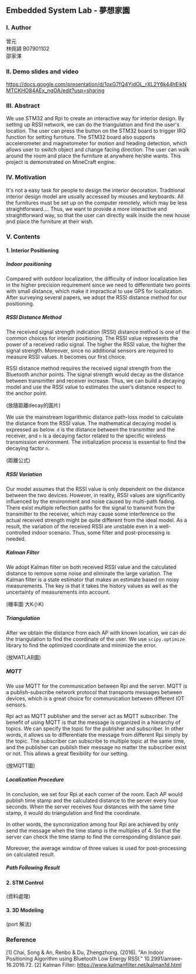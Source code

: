 ## Embedded System Lab - 夢想家園

### I. Author
曾元 <br>
林佩潁 B07901102 <br>
邵家澤 <br>

### II. Demo slides and video
https://docs.google.com/presentation/d/1oxG7fQ4YjdOL_rXL2Y6k44hEikNMTCKHO84AEx_ngOA/edit?usp=sharing

### III. Abstract
We use STM32 and Rpi to create an interactive way for interior design. By setting up RSSI network, we 
can do the triangulation and find the user's location. The user can press the button on the STM32 board 
to trigger IRQ function for setting furniture. The STM32 board also supports accelerometer and magnetometer 
for motion and heading detection, which allows user to switch object and change facing direction. The user 
can walk around the room and place the furniture at anywhere he/she wants. This project is demonstrated on 
MineCraft engine.

### IV. Motivation
It's not a easy task for people to design the interior decoration. Traditional interior design model are 
usually accessed by mouses and keyboards. All the furnitures must be set up on the computer remotely, which 
may be less straightforward.... Thus, we want to provide a more interactive and straightforward way, so that 
the user can directly walk inside the new house and place the furniture at their wish. 

### V. Contents

#### 1. Interior Positioning 

##### Indoor positioning
Compared with outdoor localization, the difficulty of indoor localization lies in the higher precision 
requirement since we need to differentiate two points with small distance, which make it impractical to use 
GPS for localization. After surveying several papers, we adopt the RSSI distance method for our positioning.

##### RSSI Distance Method
The received signal strength indication (RSSI) distance method is one of the common choices for interior 
positioning. The RSSI value represents the power of a received radio signal. The higher the RSSI value, 
the higher the signal strength. Moreover, since no additional sensors are required to measure RSSI values. 
It becomes our first choice.

RSSI distance method requires the received signal strength from the Bluetooth anchor points. The signal 
strength would decay as the distance between transmitter and receiver increase. Thus, we can build a decaying 
model and use the RSSI value to estimates the user’s distance respect to the anchor point. 

(放隨距離decay的圖片)

We use the mainstream logarithmic distance path-loss model to calculate the distance from the RSSI value. 
The mathematical decaying model is expressed as below. `d` is the distance between the transmitter and 
the receiver, and `n` is a decaying factor related to the specific wireless transmission environment. The 
initialization process is essential to find the decaying factor `n`. 

(距離公式)

##### RSSI Variation
Our model assumes that the RSSI value is only dependent on the distance between the two devices. However, 
in reality, RSSI values are significantly influenced by the environment and noise caused by multi-path 
fading. There exist multiple reflection paths for the signal to transmit from the transmitter to the 
receiver, which may cause some interference so the actual received strength might be quite different from 
the ideal model. As a result, the variation of the received RSSI are unstable even in a well-controlled 
indoor scenario. Thus, some filter and post-processing is needed.

##### Kalman Filter
We adopt Kalman filter on both received RSSI value and the calculated distance to remove some noise and 
eliminate the large variation. The Kalman filter is a state estimator that makes an estimate based on 
noisy measurements. The key is that it takes the history values as well as the uncertainty of measurements 
into account. 

(機率圖 大K小K)

##### Triangulation
After we obtain the distance from each AP with known location, we can do the triangulation to find the 
coordinate of the user. We use `scipy.optimize` library to find the optimized coordinate and minimize 
the error.

(放MATLAB圖)

##### MQTT
We use MQTT for the communication between Rpi and the server. MQTT is a publish-subscribe network 
protocol that transports messages between devices, which is a great choice for communication between 
different IOT sensors. 

Rpi act as MQTT publisher and the server act as MQTT subscriber. The benefit of using MQTT is that the 
message is organized in a hierarchy of topics. We can specify the topic for the publisher and subscriber. 
In other words, it allows us to differentiate the message from different Rpi simply by the topic. The 
subscriber can subscribe to multiple topic at the same time, and the publisher can publish their message 
no matter the subscriber exist or not. This allows a great flexibility for our setting. 

(放MQTT圖)

##### Localization Procedure
In conclusion, we set four Rpi at each corner of the room. Each AP would publish time stamp and the 
calculated distance to the server every four seconds. When the server receives four distances with the 
same time stamp, it would do triangulation and find the coordinate. 

In other words, the syncronization among four Rpi are achieved by only send the message when the time 
stamp is the multiples of 4. So that the server can check the time stamp to find the corresponding 
distance pair. 

Moreover, the average window of three values is used for post-processing on calculated result.

##### Path Following Result

 

#### 2. STM Control
(資料處理)

#### 3. 3D Modeling
(port 解法)

### Reference
[1] Chai, Song & An, Renbo & Du, Zhengzhong. (2016). "An Indoor Positioning Algorithm using Bluetooth Low Energy RSSI." 10.2991/amsee-16.2016.72. 
[2] Kalman Filter: https://www.kalmanfilter.net/kalman1d.html



